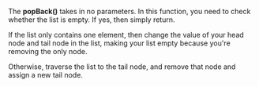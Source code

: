 <!--title={Deleting Elements From the End}--> 

<!--badges={Algorithms:2,Python:2}-->

<!--concepts={Deleting from a Linked List}-->

The **popBack()** takes in no parameters. In this function, you need to check whether the list is empty. If yes, then simply return.

If the list only contains one element, then change the value of your head node and tail node in the list, making your list empty because you're removing the only node.

Otherwise, traverse the list to the tail node, and remove that node and assign a new tail node.